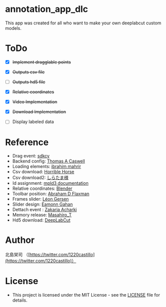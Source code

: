 # annotation_app_dlc
This app was created for all who want to make your own deeplabcut custom models.


# ToDo
- [x] ~~Implement dragglable points~~
- [x] ~~Outputs csv file~~
- [ ] ~~Outputs hd5 file~~
- [x] ~~Relative coordinates~~
- [x] ~~Video Implementation~~
- [x] ~~Download Implementation~~
- [ ] Display labeled data


# Reference
- Drag event: [sdkcy](https://stackoverflow.com/questions/55758473/how-to-fix-problem-with-uncaught-error-unknown-type-dragstart/55758597)
- Backend config: [Thomas A Caswell](https://github.com/matplotlib/matplotlib/issues/14304/)
- Loading elements: [ibrahim mahrir](https://stackoverflow.com/questions/42260524/array-length-is-zero-but-the-array-has-elements-in-it)
- Csv download: [Horrible Horse](https://www.codegrepper.com/code-examples/javascript/write+to+csv+javascript)
- Csv download2: [しらたま様](https://rintama.net/%EF%BD%8A%EF%BD%81%EF%BD%96%EF%BD%81%EF%BD%93%EF%BD%83%EF%BD%92%EF%BD%89%EF%BD%90%EF%BD%94%E3%81%A7%E4%BD%9C%E6%88%90%E3%81%97%E3%81%9F%E9%85%8D%E5%88%97%E3%82%92%EF%BD%83%EF%BD%93%EF%BD%96%E3%81%A7/)
- Id assignment: [mpld3 documentation](https://mpld3.github.io/modules/API.html#mpld3.fig_to_html)
- Relative coordinates: [Blender](https://stackoverflow.com/questions/5968227/get-the-value-of-webkit-transform-of-an-element-with-jquery/5968313#5968313)
- Toolbar position: [Abraham D Flaxman](https://stackoverflow.com/questions/26593759/mpld3-how-to-change-the-location-of-the-toolbar-using-a-plugin)
- Frames slider: [Léon Gersen](https://github.com/leongersen/noUiSlider)
- Slider design: [Eamonn Gahan](https://stackoverflow.com/questions/40534973/changing-the-color-of-the-range-slider-in-materializecss)
- Dettach event : [Zakaria Acharki](https://stackoverflow.com/questions/53541590/ajax-requests-keep-doubling)
- Memory release: [Masahiro_T](https://qiita.com/Masahiro_T/items/bdd0482a8efd84cdd270)
- Hd5 download: [DeepLabCut](deeplabcut/gui/labeling_toolbox.py)

# Author
北島栄司 （[https://twitter.com/1220castillo](https://twitter.com/1220castillo)）


# License
- This project is licensed under the MIT License - see the [LICENSE](https://github.com/ai-coach-eiji/annotation_app_dlc/blob/main/LICENSE) file for details.


